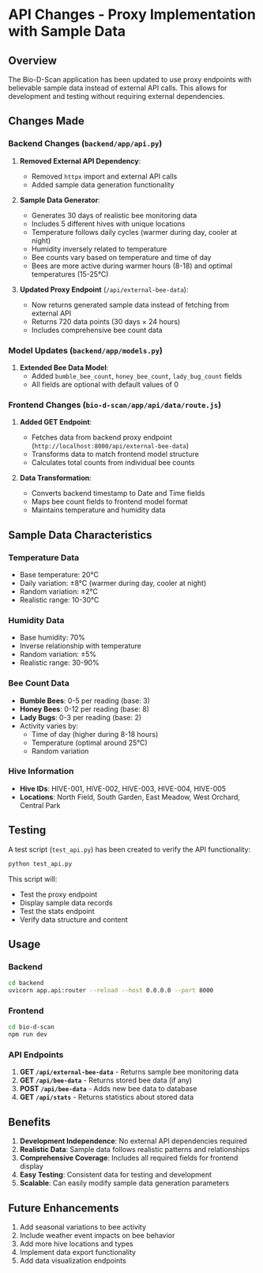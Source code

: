 # API Changes - Proxy Implementation with Sample Data

## Overview
The Bio-D-Scan application has been updated to use proxy endpoints with believable sample data instead of external API calls. This allows for development and testing without requiring external dependencies.

## Changes Made

### Backend Changes (`backend/app/api.py`)

1. **Removed External API Dependency**: 
   - Removed `httpx` import and external API calls
   - Added sample data generation functionality

2. **Sample Data Generator**:
   - Generates 30 days of realistic bee monitoring data
   - Includes 5 different hives with unique locations
   - Temperature follows daily cycles (warmer during day, cooler at night)
   - Humidity inversely related to temperature
   - Bee counts vary based on temperature and time of day
   - Bees are more active during warmer hours (8-18) and optimal temperatures (15-25°C)

3. **Updated Proxy Endpoint** (`/api/external-bee-data`):
   - Now returns generated sample data instead of fetching from external API
   - Returns 720 data points (30 days × 24 hours)
   - Includes comprehensive bee count data

### Model Updates (`backend/app/models.py`)

1. **Extended Bee Data Model**:
   - Added `bumble_bee_count`, `honey_bee_count`, `lady_bug_count` fields
   - All fields are optional with default values of 0

### Frontend Changes (`bio-d-scan/app/api/data/route.js`)

1. **Added GET Endpoint**:
   - Fetches data from backend proxy endpoint (`http://localhost:8000/api/external-bee-data`)
   - Transforms data to match frontend model structure
   - Calculates total counts from individual bee counts

2. **Data Transformation**:
   - Converts backend timestamp to Date and Time fields
   - Maps bee count fields to frontend model format
   - Maintains temperature and humidity data

## Sample Data Characteristics

### Temperature Data
- Base temperature: 20°C
- Daily variation: ±8°C (warmer during day, cooler at night)
- Random variation: ±2°C
- Realistic range: 10-30°C

### Humidity Data
- Base humidity: 70%
- Inverse relationship with temperature
- Random variation: ±5%
- Realistic range: 30-90%

### Bee Count Data
- **Bumble Bees**: 0-5 per reading (base: 3)
- **Honey Bees**: 0-12 per reading (base: 8)
- **Lady Bugs**: 0-3 per reading (base: 2)
- Activity varies by:
  - Time of day (higher during 8-18 hours)
  - Temperature (optimal around 25°C)
  - Random variation

### Hive Information
- **Hive IDs**: HIVE-001, HIVE-002, HIVE-003, HIVE-004, HIVE-005
- **Locations**: North Field, South Garden, East Meadow, West Orchard, Central Park

## Testing

A test script (`test_api.py`) has been created to verify the API functionality:

```bash
python test_api.py
```

This script will:
- Test the proxy endpoint
- Display sample data records
- Test the stats endpoint
- Verify data structure and content

## Usage

### Backend
```bash
cd backend
uvicorn app.api:router --reload --host 0.0.0.0 --port 8000
```

### Frontend
```bash
cd bio-d-scan
npm run dev
```

### API Endpoints

1. **GET `/api/external-bee-data`** - Returns sample bee monitoring data
2. **GET `/api/bee-data`** - Returns stored bee data (if any)
3. **POST `/api/bee-data`** - Adds new bee data to database
4. **GET `/api/stats`** - Returns statistics about stored data

## Benefits

1. **Development Independence**: No external API dependencies required
2. **Realistic Data**: Sample data follows realistic patterns and relationships
3. **Comprehensive Coverage**: Includes all required fields for frontend display
4. **Easy Testing**: Consistent data for testing and development
5. **Scalable**: Can easily modify sample data generation parameters

## Future Enhancements

1. Add seasonal variations to bee activity
2. Include weather event impacts on bee behavior
3. Add more hive locations and types
4. Implement data export functionality
5. Add data visualization endpoints 